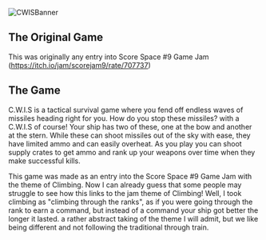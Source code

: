![CWISBanner](https://carter.games/git/cwis-banner.png)

## The Original Game
This was originally any entry into Score Space #9 Game Jam (https://itch.io/jam/scorejam9/rate/707737)

## The Game
C.W.I.S is a tactical survival game where you fend off endless waves of missiles heading right for you. How do you stop these missiles? with a C.W.I.S of course! Your ship has two of these, one at the bow and another at the stern. While these can shoot missiles out of the sky with ease, they have limited ammo and can easily overheat. As you play you can shoot supply crates to get ammo and rank up your weapons over time when they make successful kills.

This game was made as an entry into the Score Space #9 Game Jam with the theme of Climbing. Now I can already guess that some people may struggle to see how this links to the jam theme of Climbing! Well, I took climbing as "climbing through the ranks", as if you were going through the rank to earn a command, but instead of a command your ship got better the longer it lasted. a rather abstract taking of the theme I will admit, but we like being different and not following the traditional through train.
